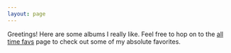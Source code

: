 ```yaml
---
layout: page
---
```


Greetings! Here are some albums I really like. Feel free to hop on to the [all time favs](fav_albums) page to check out some of my absolute favorites.
